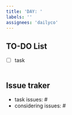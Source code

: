 ```yaml
---
title: 'DAY: '
labels: ''
assignees: 'dailyco'
---
```


## TO-DO List
- [ ] task
<br/><br/>

## Issue traker
- task issues: #
- considering issues: #